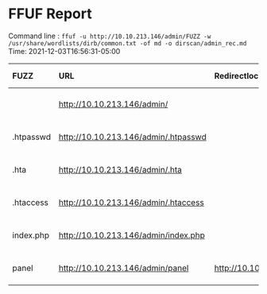 # FFUF Report

  Command line : `ffuf -u http://10.10.213.146/admin/FUZZ -w /usr/share/wordlists/dirb/common.txt -of md -o dirscan/admin_rec.md`
  Time: 2021-12-03T16:56:31-05:00

  | FUZZ | URL | Redirectlocation | Position | Status Code | Content Length | Content Words | Content Lines | Content Type | ResultFile |
  | :- | :-- | :--------------- | :---- | :------- | :---------- | :------------- | :------------ | :--------- | :----------- |
  |  | http://10.10.213.146/admin/ |  | 1 | 200 | 671 | 159 | 29 | text/html; charset=UTF-8 |  |
  | .htpasswd | http://10.10.213.146/admin/.htpasswd |  | 13 | 403 | 278 | 20 | 10 | text/html; charset=iso-8859-1 |  |
  | .hta | http://10.10.213.146/admin/.hta |  | 11 | 403 | 278 | 20 | 10 | text/html; charset=iso-8859-1 |  |
  | .htaccess | http://10.10.213.146/admin/.htaccess |  | 12 | 403 | 278 | 20 | 10 | text/html; charset=iso-8859-1 |  |
  | index.php | http://10.10.213.146/admin/index.php |  | 2021 | 200 | 671 | 159 | 29 | text/html; charset=UTF-8 |  |
  | panel | http://10.10.213.146/admin/panel | http://10.10.213.146/admin/panel/ | 2850 | 301 | 320 | 20 | 10 | text/html; charset=iso-8859-1 |  |
  